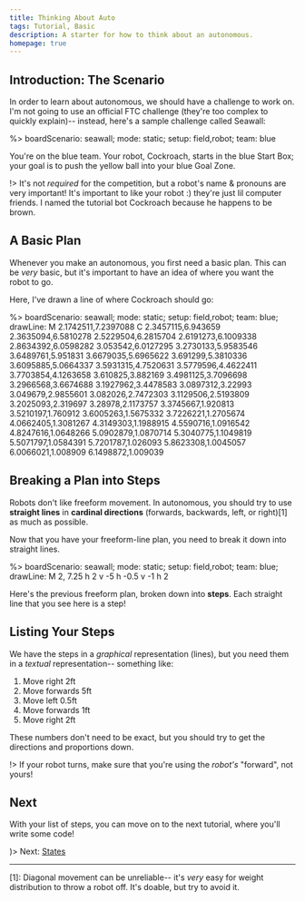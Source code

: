 ```yaml
---
title: Thinking About Auto
tags: Tutorial, Basic
description: A starter for how to think about an autonomous.
homepage: true
---
```



## Introduction: The Scenario

In order to learn about autonomous, we should have a challenge to work on. I'm not going to use an official FTC challenge (they're too complex to quickly explain)-- instead, here's a sample challenge called Seawall:

%> boardScenario: seawall; mode: static; setup: field,robot; team: blue

You're on the blue team. Your robot, Cockroach, starts in the blue Start Box; your goal is to push the yellow ball into your blue Goal Zone.

!> It's not *required* for the competition, but a robot's name & pronouns are very important! It's important to like your robot :) they're just lil computer friends. I named the tutorial bot Cockroach because he happens to be brown.

## A Basic Plan

Whenever you make an autonomous, you first need a basic plan. This can be *very* basic, but it's important to have an idea of where you want the robot to go.

Here, I've drawn a line of where Cockroach should go:

%> boardScenario: seawall; mode: static; setup: field,robot; team: blue; drawLine: M 2.1742511,7.2397088 C 2.3457115,6.943659 2.3635094,6.5810278 2.5229504,6.2815704 2.6191273,6.1009338 2.8634392,6.0598282 3.053542,6.0127295 3.2730133,5.9583546 3.6489761,5.951831 3.6679035,5.6965622 3.691299,5.3810336 3.6095885,5.0664337 3.5931315,4.7520631 3.5779596,4.4622411 3.7703854,4.1263658 3.610825,3.882169 3.4981125,3.7096698 3.2966568,3.6674688 3.1927962,3.4478583 3.0897312,3.22993 3.049679,2.9855601 3.082026,2.7472303 3.1129506,2.5193809 3.2025093,2.319697 3.28978,2.1173757 3.3745667,1.920813 3.5210197,1.760912 3.6005263,1.5675332 3.7226221,1.2705674 4.0662405,1.3081267 4.3149303,1.1988915 4.5590716,1.0916542 4.8247616,1.0648266 5.0902879,1.0870714 5.3040775,1.1049819 5.5071797,1.0584391 5.7201787,1.026093 5.8623308,1.0045057 6.0066021,1.008909 6.1498872,1.009039

## Breaking a Plan into Steps

Robots don't like freeform movement.  In autonomous, you should try to use **straight lines** in **cardinal directions** (forwards, backwards, left, or right)[1] as much as possible.

Now that you have your freeform-line plan, you need to break it down into straight lines. 

%> boardScenario: seawall; mode: static; setup: field,robot; team: blue; drawLine: M 2, 7.25 h 2 v -5 h -0.5 v -1 h 2

Here's the previous freeform plan, broken down into **steps**. Each straight line that you see here is a step!

## Listing Your Steps

We have the steps in a *graphical* representation (lines), but you need them in a *textual* representation-- something like: 

1. Move right 2ft
2. Move forwards 5ft
3. Move left 0.5ft
4. Move forwards 1ft
5. Move right 2ft

These numbers don't need to be exact, but you should try to get the directions and proportions down.

!> If your robot turns, make sure that you're using the *robot's* "forward", not yours!

## Next

With your list of steps, you can move on to the next tutorial, where you'll write some code!

)> Next: [States](./states)

---

[1]: Diagonal movement can be unreliable-- it's *very* easy for weight distribution to throw a robot off. It's doable, but try to avoid it.